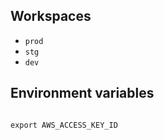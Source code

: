 
## Workspaces
* `prod`
* `stg`
* `dev`

## Environment variables


```

export AWS_ACCESS_KEY_ID
```
